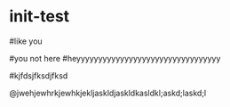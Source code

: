 # init-test

#like you

#you not here
#heyyyyyyyyyyyyyyyyyyyyyyyyyyyyyyyyy

#kjfdsjfksdjfksd

@jwehjewhrkjewhkjekljaskldjaskldkasldkl;askd;laskd;l
